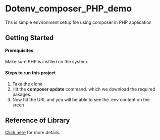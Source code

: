 # Dotenv_composer_PHP_demo
Ths is simple environment setup file using composer in PHP application

## Getting Started
#### Prerequisites
Make sure PHP is instlled on the system.

#### Steps to run this project
1. Take the clone 
2. Hit the **composer update** command. which we download the required pakages.
3. Now hit the URL and you will be able to see the .env content on the sreen

## Reference of Library
[Click here](https://github.com/vlucas/phpdotenv) for more details.
